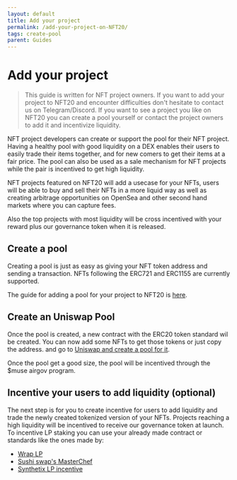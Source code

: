 ```yaml
---
layout: default
title: Add your project
permalink: /add-your-project-on-NFT20/
tags: create-pool
parent: Guides
---
```


# Add your project

> This guide is written for NFT project owners. If you want to add your project to NFT20 and encounter difficulties don't hesitate to contact us on Telegram/Discord. If you want to see a project you like on NFT20 you can create a pool yourself or contact the project owners to add it and incentivize liquidity.


NFT project developers can create or support the pool for their NFT project. Having a healthy pool with good liquidity on a DEX enables their users to easily trade their items together, and for new comers to get their items at a fair price. The pool can also be used as a sale mechanism for NFT projects while the pair is incentived to get high liquidity.

NFT projects featured on NFT20 will add a usecase for your NFTs, users will be able to buy and sell their NFTs in a more liquid way as well as creating arbitrage opportunities on OpenSea and other second hand markets where you can capture fees.

Also the top projects with most liquidity will be cross incentived with your reward plus our governance token when it is released.

## Create a pool

Creating a pool is just as easy as giving your NFT token address and sending a transaction. NFTs following the ERC721 and ERC1155 are currently supported. 

The guide for adding a pool for your project to NFT20 is [here](https://docs.nft20.io/create-pool/).

## Create an Uniswap Pool

Once the pool is created, a new contract with the ERC20 token standard wil be created. You can now add some NFTs to get those tokens or just copy the address. and go to [Uniswap and create a pool for it](https://tokenmint.io/blog/how-to-list-your-custom-erc20-token-to-uniswap.html).

Once the pool get a good size, the pool will be incentived through the $muse airgov program.

## Incentive your users to add liquidity (optional)

The next step is for you to create incentive for users to add liquidity and trade the newly created tokenized version of your NFTs. Projects reaching a high liquidity will be incentived to receive our governance token at launch. To incentive LP staking you can use your already made contract or standards like the ones made by:
* [Wrap LP]() 
* [Sushi swap's MasterChef](https://github.com/sushiswap/sushiswap/blob/master/contracts/MasterChef.sol) 
* [Synthetix LP incentive](https://github.com/Synthetixio/Unipool/blob/master/contracts/Unipool.sol) 



